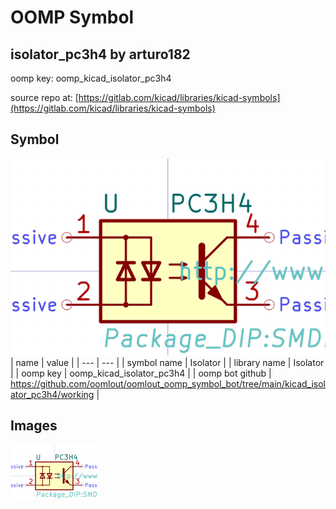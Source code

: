 # OOMP Symbol  
## isolator_pc3h4  by arturo182  
  
oomp key: oomp_kicad_isolator_pc3h4  
  
source repo at: [https://gitlab.com/kicad/libraries/kicad-symbols](https://gitlab.com/kicad/libraries/kicad-symbols)  
## Symbol  
  
[![working.png](working_600.png)](working.png)  
| name | value | 
| --- | --- | 
| symbol name | Isolator | 
| library name | Isolator | 
| oomp key | oomp_kicad_isolator_pc3h4 | 
| oomp bot github | https://github.com/oomlout/oomlout_oomp_symbol_bot/tree/main/kicad_isolator_pc3h4/working | 
## Images  
  
[![working.png](working_140.png)](working.png)  
